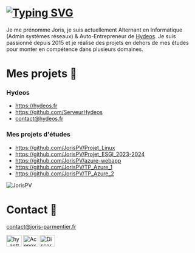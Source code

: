# [![Typing SVG](https://readme-typing-svg.herokuapp.com/?color=%23477BF7&lines=%F0%9F%91%8B+Bienvenue)](https://git.io/typing-svg)

Je me prénomme Joris, je suis actuellement Alternant en Informatique (Admin systèmes réseaux) & Auto-Entrepreneur de [Hydeos](https://hydeos.fr). 
Je suis passionné depuis 2015 et je réalise des projets en dehors de mes études pour monter en compétence dans plusieurs domaines.

# Mes projets 💪

### Hydeos

* https://hydeos.fr
* https://github.com/ServeurHydeos
* [contact@hydeos.fr](mailto:contact@hydeos.fr)

### Mes projets d'études

* https://github.com/JorisPV/Projet_Linux
* https://github.com/JorisPV/Projet_ESGI_2023-2024
* https://github.com/JorisPV/azure-webapp
* https://github.com/JorisPV/TP_Azure_1
* https://github.com/JorisPV/TP_Azure_2

<p>
  <img align="center" src="https://github-readme-streak-stats.herokuapp.com/?user=JorisPV&" alt="JorisPV" />
</p>

# Contact 🤝

[contact@joris-parmentier.fr](mailto:contact@joris-parmentier.fr)
<p align="left">
<a href="https://twitter.com/JorisPV" target="blank"><img align="center" src="https://raw.githubusercontent.com/rahuldkjain/github-profile-readme-generator/master/src/images/icons/Social/twitter.svg" alt="hy_antt0n" height="30" width="40" /></a>
<a href="https://t.me/Acenox" target="blank"><img align="center" src="https://upload.wikimedia.org/wikipedia/commons/8/82/Telegram_logo.svg" alt="Acenox" height="30" width="40" /></a>
<a href="https://discordapp.com/users/170657105269882881" target="blank"><img align="center" src="https://raw.githubusercontent.com/rahuldkjain/github-profile-readme-generator/master/src/images/icons/Social/discord.svg" alt="Discord" height="30" width="40" /></a>
</p>
